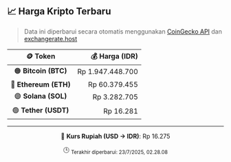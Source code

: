 

<!-- HARGA_KRIPTO -->
## 📈 Harga Kripto Terbaru

> Data ini diperbarui secara otomatis menggunakan [CoinGecko API](https://www.coingecko.com/) dan [exchangerate.host](https://exchangerate.host/)

<div align="center">

| 🪙 Token | 💰 Harga (IDR) |
|:------:|---------------:|
| 🟠 **Bitcoin (BTC)**   | Rp 1.947.448.700 |
| 🔵 **Ethereum (ETH)**  | Rp 60.379.455 |
| 🟣 **Solana (SOL)**    | Rp 3.282.705 |
| 🟢 **Tether (USDT)**   | Rp 16.281 |

---

💱 **Kurs Rupiah (USD → IDR)**: Rp 16.275

🕒 <sub>Terakhir diperbarui: 23/7/2025, 02.28.08</sub>

</div>
<!-- /HARGA_KRIPTO -->